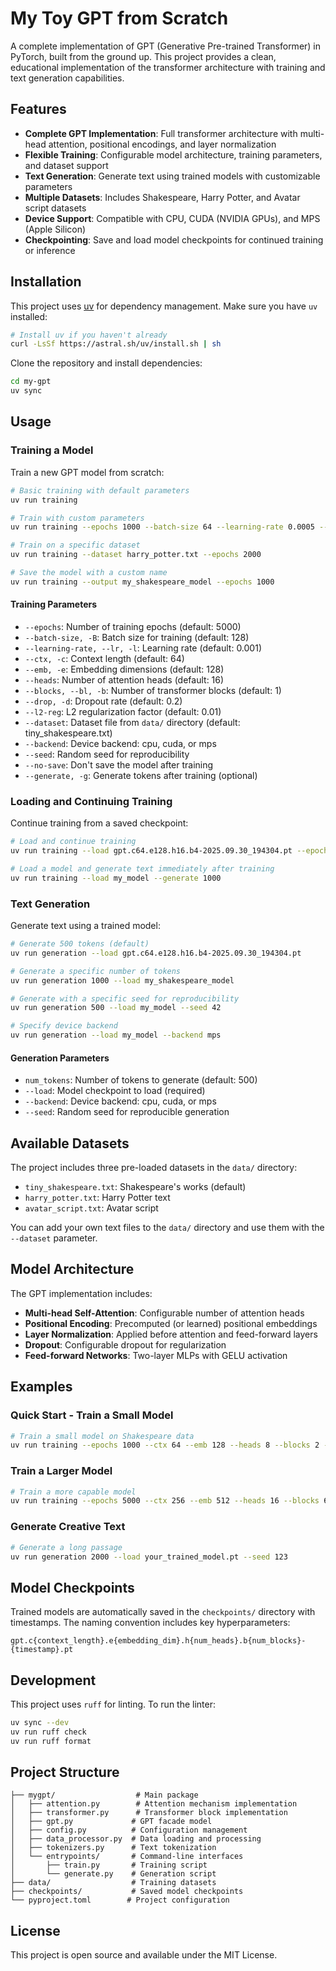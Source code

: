 # My Toy GPT from Scratch

A complete implementation of GPT (Generative Pre-trained Transformer) in PyTorch, built from the ground up. This project provides a clean, educational implementation of the transformer architecture with training and text generation capabilities.

## Features

- **Complete GPT Implementation**: Full transformer architecture with multi-head attention, positional encodings, and layer normalization
- **Flexible Training**: Configurable model architecture, training parameters, and dataset support
- **Text Generation**: Generate text using trained models with customizable parameters
- **Multiple Datasets**: Includes Shakespeare, Harry Potter, and Avatar script datasets
- **Device Support**: Compatible with CPU, CUDA (NVIDIA GPUs), and MPS (Apple Silicon)
- **Checkpointing**: Save and load model checkpoints for continued training or inference

## Installation

This project uses [uv](https://github.com/astral-sh/uv) for dependency management. Make sure you have `uv` installed:

```bash
# Install uv if you haven't already
curl -LsSf https://astral.sh/uv/install.sh | sh
```

Clone the repository and install dependencies:

```bash
cd my-gpt
uv sync
```

## Usage

### Training a Model

Train a new GPT model from scratch:

```bash
# Basic training with default parameters
uv run training

# Train with custom parameters
uv run training --epochs 1000 --batch-size 64 --learning-rate 0.0005 --ctx 128 --emb 256 --heads 8 --blocks 4

# Train on a specific dataset
uv run training --dataset harry_potter.txt --epochs 2000

# Save the model with a custom name
uv run training --output my_shakespeare_model --epochs 1000
```

#### Training Parameters

- `--epochs`: Number of training epochs (default: 5000)
- `--batch-size, -B`: Batch size for training (default: 128)
- `--learning-rate, --lr, -l`: Learning rate (default: 0.001)
- `--ctx, -c`: Context length (default: 64)
- `--emb, -e`: Embedding dimensions (default: 128)
- `--heads`: Number of attention heads (default: 16)
- `--blocks, --bl, -b`: Number of transformer blocks (default: 1)
- `--drop, -d`: Dropout rate (default: 0.2)
- `--l2-reg`: L2 regularization factor (default: 0.01)
- `--dataset`: Dataset file from `data/` directory (default: tiny_shakespeare.txt)
- `--backend`: Device backend: cpu, cuda, or mps
- `--seed`: Random seed for reproducibility
- `--no-save`: Don't save the model after training
- `--generate, -g`: Generate tokens after training (optional)

### Loading and Continuing Training

Continue training from a saved checkpoint:

```bash
# Load and continue training
uv run training --load gpt.c64.e128.h16.b4-2025.09.30_194304.pt --epochs 1000

# Load a model and generate text immediately after training
uv run training --load my_model --generate 1000
```

### Text Generation

Generate text using a trained model:

```bash
# Generate 500 tokens (default)
uv run generation --load gpt.c64.e128.h16.b4-2025.09.30_194304.pt

# Generate a specific number of tokens
uv run generation 1000 --load my_shakespeare_model

# Generate with a specific seed for reproducibility
uv run generation 500 --load my_model --seed 42

# Specify device backend
uv run generation --load my_model --backend mps
```

#### Generation Parameters

- `num_tokens`: Number of tokens to generate (default: 500)
- `--load`: Model checkpoint to load (required)
- `--backend`: Device backend: cpu, cuda, or mps
- `--seed`: Random seed for reproducible generation

## Available Datasets

The project includes three pre-loaded datasets in the `data/` directory:

- `tiny_shakespeare.txt`: Shakespeare's works (default)
- `harry_potter.txt`: Harry Potter text
- `avatar_script.txt`: Avatar script

You can add your own text files to the `data/` directory and use them with the `--dataset` parameter.

## Model Architecture

The GPT implementation includes:

- **Multi-head Self-Attention**: Configurable number of attention heads
- **Positional Encoding**: Precomputed (or learned) positional embeddings
- **Layer Normalization**: Applied before attention and feed-forward layers
- **Dropout**: Configurable dropout for regularization
- **Feed-forward Networks**: Two-layer MLPs with GELU activation

## Examples

### Quick Start - Train a Small Model

```bash
# Train a small model on Shakespeare data
uv run training --epochs 1000 --ctx 64 --emb 128 --heads 8 --blocks 2 --generate 500
```

### Train a Larger Model

```bash
# Train a more capable model
uv run training --epochs 5000 --ctx 256 --emb 512 --heads 16 --blocks 6 --batch-size 32 --learning-rate 0.0003
```

### Generate Creative Text

```bash
# Generate a long passage
uv run generation 2000 --load your_trained_model.pt --seed 123
```

## Model Checkpoints

Trained models are automatically saved in the `checkpoints/` directory with timestamps. The naming convention includes key hyperparameters:

```
gpt.c{context_length}.e{embedding_dim}.h{num_heads}.b{num_blocks}-{timestamp}.pt
```

## Development

This project uses `ruff` for linting. To run the linter:

```bash
uv sync --dev
uv run ruff check
uv run ruff format
```

## Project Structure

```
├── mygpt/                  # Main package
│   ├── attention.py        # Attention mechanism implementation
│   ├── transformer.py      # Transformer block implementation
│   ├── gpt.py             # GPT facade model
│   ├── config.py          # Configuration management
│   ├── data_processor.py  # Data loading and processing
│   ├── tokenizers.py      # Text tokenization
│   └── entrypoints/       # Command-line interfaces
│       ├── train.py       # Training script
│       └── generate.py    # Generation script
├── data/                  # Training datasets
├── checkpoints/           # Saved model checkpoints
└── pyproject.toml        # Project configuration
```

## License

This project is open source and available under the MIT License.
